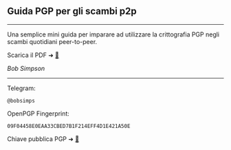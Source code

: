 ## Guida PGP per gli scambi p2p
***
Una semplice mini guida per imparare ad utilizzare la crittografia PGP negli scambi quotidiani peer-to-peer.

Scarica il PDF ➜ [📄](https://raw.githubusercontent.com/bobsimps/guidapgp/refs/heads/main/guidapgp.pdf)

_Bob Simpson_
***
Telegram:
```
@bobsimps
```

OpenPGP Fingerprint:
```
09F04458E0EAA33CBED7B1F214EFF4D1E421A50E
```

Chiave pubblica PGP ➜ [🔑](https://raw.githubusercontent.com/bobsimps/guidapgp/refs/heads/main/bobsimps.asc)


